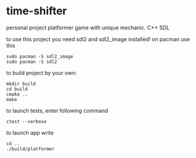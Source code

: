 # time-shifter
personal project platformer game with unique mechanic. C++ SDL

to use this project you need sdl2 and sdl2_image installed! on pacman use this
```
sudo pacman -S sdl2_image  
sudo pacman -S sdl2
```

to build project by your own:
```
mkdir build
cd build
cmake ..
make
```

to launch tests, enter following command

```
ctest --verbose
```

to launch app write

```
cd ..
./build/platformer
```
